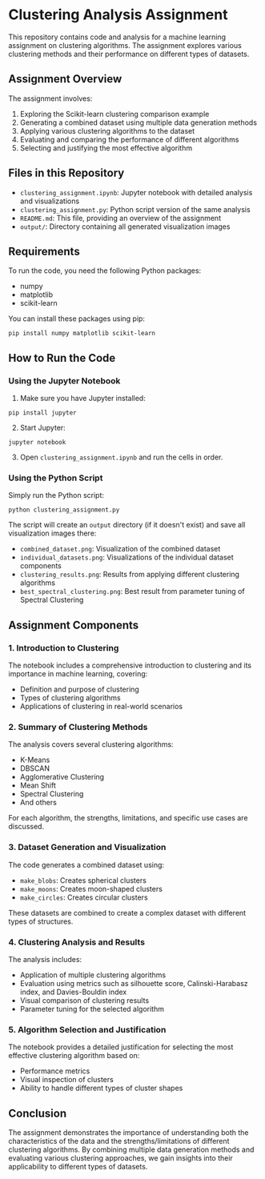 # Clustering Analysis Assignment

This repository contains code and analysis for a machine learning assignment on clustering algorithms. The assignment explores various clustering methods and their performance on different types of datasets.

## Assignment Overview

The assignment involves:

1. Exploring the Scikit-learn clustering comparison example
2. Generating a combined dataset using multiple data generation methods
3. Applying various clustering algorithms to the dataset
4. Evaluating and comparing the performance of different algorithms
5. Selecting and justifying the most effective algorithm

## Files in this Repository

- `clustering_assignment.ipynb`: Jupyter notebook with detailed analysis and visualizations
- `clustering_assignment.py`: Python script version of the same analysis
- `README.md`: This file, providing an overview of the assignment
- `output/`: Directory containing all generated visualization images

## Requirements

To run the code, you need the following Python packages:

- numpy
- matplotlib
- scikit-learn

You can install these packages using pip:

```
pip install numpy matplotlib scikit-learn
```

## How to Run the Code

### Using the Jupyter Notebook

1. Make sure you have Jupyter installed:

```
pip install jupyter
```

2. Start Jupyter:

```
jupyter notebook
```

3. Open `clustering_assignment.ipynb` and run the cells in order.

### Using the Python Script

Simply run the Python script:

```
python clustering_assignment.py
```

The script will create an `output` directory (if it doesn't exist) and save all visualization images there:

- `combined_dataset.png`: Visualization of the combined dataset
- `individual_datasets.png`: Visualizations of the individual dataset components
- `clustering_results.png`: Results from applying different clustering algorithms
- `best_spectral_clustering.png`: Best result from parameter tuning of Spectral Clustering

## Assignment Components

### 1. Introduction to Clustering

The notebook includes a comprehensive introduction to clustering and its importance in machine learning, covering:

- Definition and purpose of clustering
- Types of clustering algorithms
- Applications of clustering in real-world scenarios

### 2. Summary of Clustering Methods

The analysis covers several clustering algorithms:

- K-Means
- DBSCAN
- Agglomerative Clustering
- Mean Shift
- Spectral Clustering
- And others

For each algorithm, the strengths, limitations, and specific use cases are discussed.

### 3. Dataset Generation and Visualization

The code generates a combined dataset using:

- `make_blobs`: Creates spherical clusters
- `make_moons`: Creates moon-shaped clusters
- `make_circles`: Creates circular clusters

These datasets are combined to create a complex dataset with different types of structures.

### 4. Clustering Analysis and Results

The analysis includes:

- Application of multiple clustering algorithms
- Evaluation using metrics such as silhouette score, Calinski-Harabasz index, and Davies-Bouldin index
- Visual comparison of clustering results
- Parameter tuning for the selected algorithm

### 5. Algorithm Selection and Justification

The notebook provides a detailed justification for selecting the most effective clustering algorithm based on:

- Performance metrics
- Visual inspection of clusters
- Ability to handle different types of cluster shapes

## Conclusion

The assignment demonstrates the importance of understanding both the characteristics of the data and the strengths/limitations of different clustering algorithms. By combining multiple data generation methods and evaluating various clustering approaches, we gain insights into their applicability to different types of datasets.
